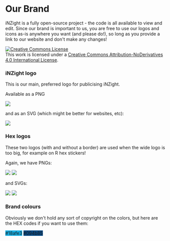 # Our Brand

iNZight is a fully open-source project - the code is all available to view and edit. Since our brand is important to us, you are free to use our logos and icons as-is anywhere you want (and please do!), so long as you provide a link to our website and don't make any changes!

<p class="cc-attr">
<a rel="license" href="http://creativecommons.org/licenses/by-nd/4.0/"><img alt="Creative Commons License" style="border-width:0" src="https://i.creativecommons.org/l/by-nd/4.0/88x31.png" /></a><br />This work is licensed under a <a rel="license" href="http://creativecommons.org/licenses/by-nd/4.0/">Creative Commons Attribution-NoDerivatives 4.0 International License</a>.
</p>

### iNZight logo

This is our main, preferred logo for publicising iNZight.

<div class="logos">
<p>Available as a PNG</p>
<img src="/img/inzight_logo.png">

<p>and as an SVG (which might be better for websites, etc):</p>
<img src="/img/inzight_logo.svg">
</div>

### Hex logos

These two logos (with and without a border) are used when the wide logo is too big, for example on R hex stickers!

<div class="logos">
<p>Again, we have PNGs:</p>
<img src="/img/inzight_hex.png">
<img src="/img/inzight_hex_noborder.png">

<p>and SVGs:</p>
<img src="/img/inzight_hex.svg">
<img src="/img/inzight_hex_noborder.svg">
</div>

### Brand colours

Obviously we don't hold any sort of copyright on the colors, but here are the HEX codes if you want to use them:

<span class='swab' style='background:#18afe3'>#18afe3</span>
<span class='swab' style='background:#094b85'>#094b85</span>
